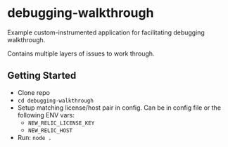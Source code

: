 # debugging-walkthrough

Example custom-instrumented application for facilitating debugging walkthrough.

Contains multiple layers of issues to work through.

## Getting Started

* Clone repo
* `cd debugging-walkthrough`
* Setup matching license/host pair in config. Can be in config file or the following ENV vars:
  * `NEW_RELIC_LICENSE_KEY`
  * `NEW_RELIC_HOST`
* Run: `node .`